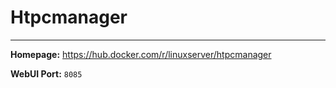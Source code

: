 # Htpcmanager

---

**Homepage:** https://hub.docker.com/r/linuxserver/htpcmanager

**WebUI Port:** `8085`